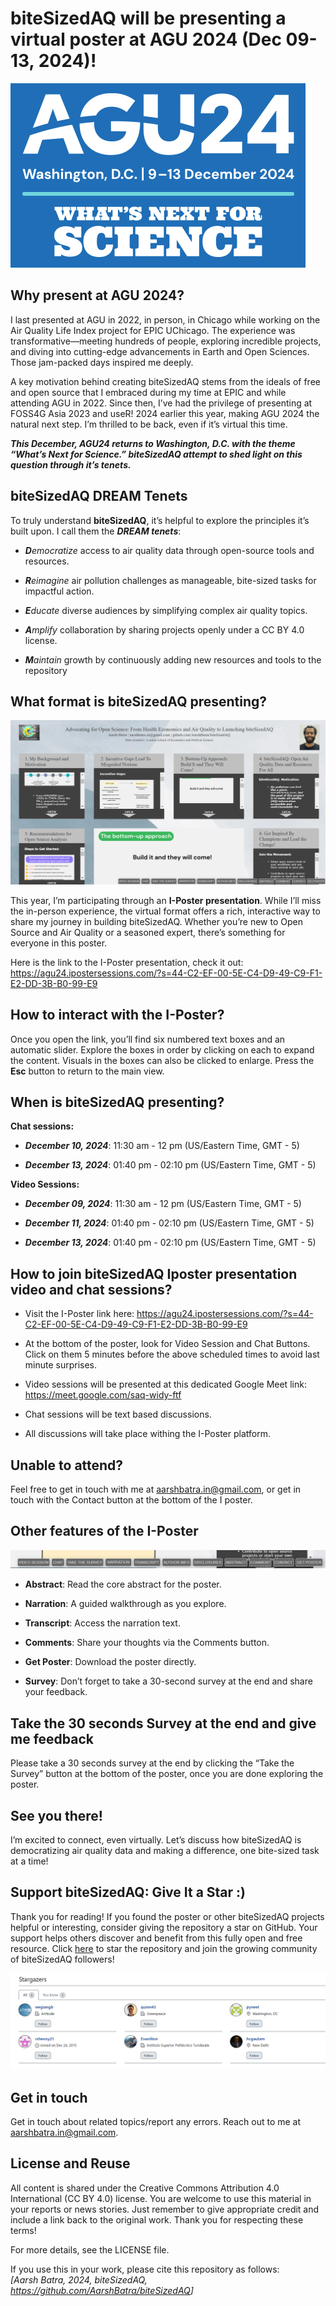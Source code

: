 
# biteSizedAQ will be presenting a virtual poster at AGU 2024 (Dec 09-13, 2024)!

<!-- badges: start -->
<!-- badges: end -->

  
  
![](images/clipboard-1753585366.png)

## Why present at AGU 2024?

I last presented at AGU in 2022, in person, in Chicago while working on
the Air Quality Life Index project for EPIC UChicago. The experience was
transformative—meeting hundreds of people, exploring incredible
projects, and diving into cutting-edge advancements in Earth and Open
Sciences. Those jam-packed days inspired me deeply.

A key motivation behind creating biteSizedAQ stems from the ideals of
free and open source that I embraced during my time at EPIC and while
attending AGU in 2022. Since then, I’ve had the privilege of presenting
at FOSS4G Asia 2023 and useR! 2024 earlier this year, making AGU 2024
the natural next step. I’m thrilled to be back, even if it’s virtual
this time.

***This December, AGU24 returns to Washington, D.C. with the theme
“What’s Next for Science.” biteSizedAQ attempt to shed light on this
question through it’s tenets.***

## biteSizedAQ DREAM Tenets

To truly understand **biteSizedAQ**, it’s helpful to explore the
principles it’s built upon. I call them the ***DREAM tenets***:

- ***D**emocratize* access to air quality data through open-source tools
  and resources.

- ***R**eimagine* air pollution challenges as manageable, bite-sized
  tasks for impactful action.

- ***E**ducate* diverse audiences by simplifying complex air quality
  topics.

- ***A**mplify* collaboration by sharing projects openly under a CC BY
  4.0 license.

- ***M**aintain* growth by continuously adding new resources and tools
  to the repository

## What format is biteSizedAQ presenting?

![](images/clipboard-42773791.png)

This year, I’m participating through an **I-Poster presentation**. While
I’ll miss the in-person experience, the virtual format offers a rich,
interactive way to share my journey in building biteSizedAQ. Whether
you’re new to Open Source and Air Quality or a seasoned expert, there’s
something for everyone in this poster.

Here is the link to the I-Poster presentation, check it out:
<https://agu24.ipostersessions.com/?s=44-C2-EF-00-5E-C4-D9-49-C9-F1-E2-DD-3B-B0-99-E9>

## **How to interact with the I-Poster?**

Once you open the link, you’ll find six numbered text boxes and an
automatic slider. Explore the boxes in order by clicking on each to
expand the content. Visuals in the boxes can also be clicked to enlarge.
Press the **Esc** button to return to the main view.

## When is biteSizedAQ presenting?

**Chat sessions:**

- ***December 10, 2024***: 11:30 am - 12 pm (US/Eastern Time, GMT - 5)

- ***December 13, 2024***: 01:40 pm - 02:10 pm (US/Eastern Time, GMT -
  5)

**Video Sessions:**

- ***December 09, 2024***: 11:30 am - 12 pm (US/Eastern Time, GMT - 5)

- ***December 11, 2024***: 01:40 pm - 02:10 pm (US/Eastern Time, GMT -
  5)

- ***December 13, 2024***: 01:40 pm - 02:10 pm (US/Eastern Time, GMT -
  5)

## How to join biteSizedAQ Iposter presentation video and chat sessions?

- Visit the I-Poster link here:
  <https://agu24.ipostersessions.com/?s=44-C2-EF-00-5E-C4-D9-49-C9-F1-E2-DD-3B-B0-99-E9>

- At the bottom of the poster, look for Video Session and Chat Buttons.
  Click on them 5 minutes before the above scheduled times to avoid last
  minute surprises.

- Video sessions will be presented at this dedicated Google Meet link:
  <https://meet.google.com/saq-widy-ftf>

- Chat sessions will be text based discussions.

- All discussions will take place withing the I-Poster platform.

## **Unable to attend?**

Feel free to get in touch with me at aarshbatra.in@gmail.com, or get in
touch with the Contact button at the bottom of the I poster.

## Other features of the I-Poster

![](images/clipboard-2775722817.png)

- **Abstract**: Read the core abstract for the poster.

<!-- -->

- **Narration**: A guided walkthrough as you explore.

- **Transcript**: Access the narration text.

- **Comments**: Share your thoughts via the Comments button.

- **Get Poster**: Download the poster directly.

- **Survey**: Don’t forget to take a 30-second survey at the end and
  share your feedback.

## Take the 30 seconds Survey at the end and give me feedback

Please take a 30 seconds survey at the end by clicking the “Take the
Survey” button at the bottom of the poster, once you are done exploring
the poster.

## See you there!

I’m excited to connect, even virtually. Let’s discuss how biteSizedAQ is
democratizing air quality data and making a difference, one bite-sized
task at a time!

## Support biteSizedAQ: Give It a Star :)

Thank you for reading! If you found the poster or other biteSizedAQ
projects helpful or interesting, consider giving the repository a star
on GitHub. Your support helps others discover and benefit from this
fully open and free resource. Click
[here](https://github.com/AarshBatra/biteSizedAQ/tree/main) to star the
repository and join the growing community of biteSizedAQ followers!  
  
![](images/clipboard-1645959672.png)

## Get in touch

Get in touch about related topics/report any errors. Reach out to me at
<aarshbatra.in@gmail.com>.

## License and Reuse

All content is shared under the Creative Commons Attribution 4.0
International (CC BY 4.0) license. You are welcome to use this material
in your reports or news stories. Just remember to give appropriate
credit and include a link back to the original work. Thank you for
respecting these terms!

For more details, see the LICENSE file.

If you use this in your work, please cite this repository as follows:  
*\[Aarsh Batra, 2024, biteSizedAQ,
<https://github.com/AarshBatra/biteSizedAQ>\]*
